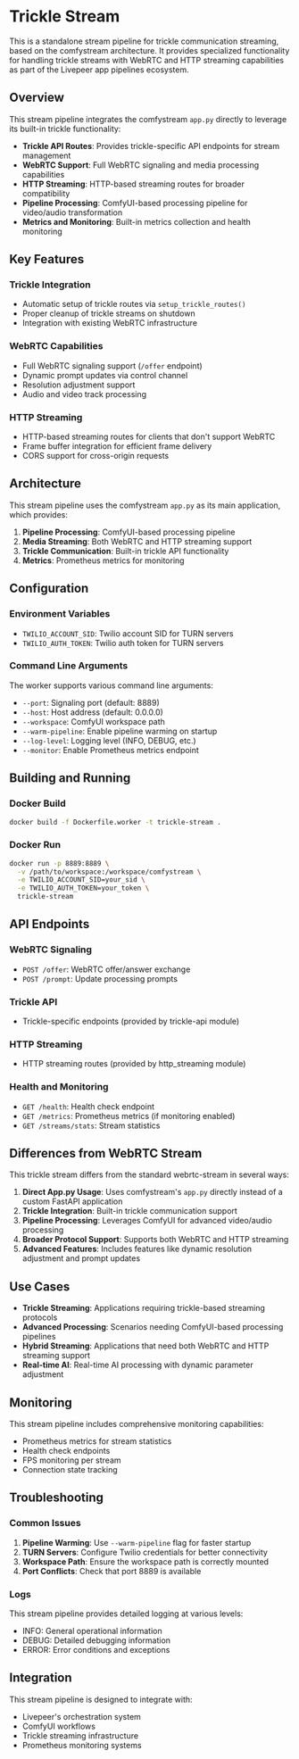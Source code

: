 # Trickle Stream

This is a standalone stream pipeline for trickle communication streaming, based on the comfystream architecture. It provides specialized functionality for handling trickle streams with WebRTC and HTTP streaming capabilities as part of the Livepeer app pipelines ecosystem.

## Overview

This stream pipeline integrates the comfystream `app.py` directly to leverage its built-in trickle functionality:

- **Trickle API Routes**: Provides trickle-specific API endpoints for stream management
- **WebRTC Support**: Full WebRTC signaling and media processing capabilities
- **HTTP Streaming**: HTTP-based streaming routes for broader compatibility
- **Pipeline Processing**: ComfyUI-based processing pipeline for video/audio transformation
- **Metrics and Monitoring**: Built-in metrics collection and health monitoring

## Key Features

### Trickle Integration
- Automatic setup of trickle routes via `setup_trickle_routes()`
- Proper cleanup of trickle streams on shutdown
- Integration with existing WebRTC infrastructure

### WebRTC Capabilities
- Full WebRTC signaling support (`/offer` endpoint)
- Dynamic prompt updates via control channel
- Resolution adjustment support
- Audio and video track processing

### HTTP Streaming
- HTTP-based streaming routes for clients that don't support WebRTC
- Frame buffer integration for efficient frame delivery
- CORS support for cross-origin requests

## Architecture

This stream pipeline uses the comfystream `app.py` as its main application, which provides:

1. **Pipeline Processing**: ComfyUI-based processing pipeline
2. **Media Streaming**: Both WebRTC and HTTP streaming support
3. **Trickle Communication**: Built-in trickle API functionality
4. **Metrics**: Prometheus metrics for monitoring

## Configuration

### Environment Variables
- `TWILIO_ACCOUNT_SID`: Twilio account SID for TURN servers
- `TWILIO_AUTH_TOKEN`: Twilio auth token for TURN servers

### Command Line Arguments
The worker supports various command line arguments:
- `--port`: Signaling port (default: 8889)
- `--host`: Host address (default: 0.0.0.0)
- `--workspace`: ComfyUI workspace path
- `--warm-pipeline`: Enable pipeline warming on startup
- `--log-level`: Logging level (INFO, DEBUG, etc.)
- `--monitor`: Enable Prometheus metrics endpoint

## Building and Running

### Docker Build
```bash
docker build -f Dockerfile.worker -t trickle-stream .
```

### Docker Run
```bash
docker run -p 8889:8889 \
  -v /path/to/workspace:/workspace/comfystream \
  -e TWILIO_ACCOUNT_SID=your_sid \
  -e TWILIO_AUTH_TOKEN=your_token \
  trickle-stream
```

## API Endpoints

### WebRTC Signaling
- `POST /offer`: WebRTC offer/answer exchange
- `POST /prompt`: Update processing prompts

### Trickle API
- Trickle-specific endpoints (provided by trickle-api module)

### HTTP Streaming
- HTTP streaming routes (provided by http_streaming module)

### Health and Monitoring
- `GET /health`: Health check endpoint
- `GET /metrics`: Prometheus metrics (if monitoring enabled)
- `GET /streams/stats`: Stream statistics

## Differences from WebRTC Stream

This trickle stream differs from the standard webrtc-stream in several ways:

1. **Direct App.py Usage**: Uses comfystream's `app.py` directly instead of a custom FastAPI application
2. **Trickle Integration**: Built-in trickle communication support
3. **Pipeline Processing**: Leverages ComfyUI for advanced video/audio processing
4. **Broader Protocol Support**: Supports both WebRTC and HTTP streaming
5. **Advanced Features**: Includes features like dynamic resolution adjustment and prompt updates

## Use Cases

- **Trickle Streaming**: Applications requiring trickle-based streaming protocols
- **Advanced Processing**: Scenarios needing ComfyUI-based processing pipelines
- **Hybrid Streaming**: Applications that need both WebRTC and HTTP streaming support
- **Real-time AI**: Real-time AI processing with dynamic parameter adjustment

## Monitoring

This stream pipeline includes comprehensive monitoring capabilities:
- Prometheus metrics for stream statistics
- Health check endpoints
- FPS monitoring per stream
- Connection state tracking

## Troubleshooting

### Common Issues
1. **Pipeline Warming**: Use `--warm-pipeline` flag for faster startup
2. **TURN Servers**: Configure Twilio credentials for better connectivity
3. **Workspace Path**: Ensure the workspace path is correctly mounted
4. **Port Conflicts**: Check that port 8889 is available

### Logs
This stream pipeline provides detailed logging at various levels:
- INFO: General operational information
- DEBUG: Detailed debugging information
- ERROR: Error conditions and exceptions

## Integration

This stream pipeline is designed to integrate with:
- Livepeer's orchestration system
- ComfyUI workflows
- Trickle streaming infrastructure
- Prometheus monitoring systems 